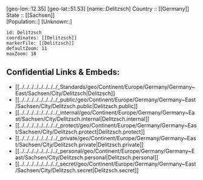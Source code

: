 ﻿---
location: [51.53,12.35] 
mapzoom: [7,12] 
mapmarker: city 
type: City
tags:
- geo/City


SpocWebEntityId: 29740
isDeleted: false
confidential: public

---
[geo-lon::12.35] 
[geo-lat::51.53] 
[name::Delitzsch] 
Country :: [[Germany]]  
State :: [[Sachsen]]  
[Population::] 
[Unknown::] 


```leaflet
id: Delitzsch
coordinates: [[Delitzsch]] 
markerFile: [[Delitzsch]] 
defaultZoom: 11 
maxZoom: 18
```


## Confidential Links & Embeds: 
- [[../../../../../../../../_Standards/geo/Continent/Europe/Germany/Germany~East/Sachsen/City/Delitzsch|Delitzsch]] 
- [[../../../../../../../../_public/geo/Continent/Europe/Germany/Germany~East/Sachsen/City/Delitzsch.public|Delitzsch.public]] 
- [[../../../../../../../../_internal/geo/Continent/Europe/Germany/Germany~East/Sachsen/City/Delitzsch.internal|Delitzsch.internal]] 
- [[../../../../../../../../_protect/geo/Continent/Europe/Germany/Germany~East/Sachsen/City/Delitzsch.protect|Delitzsch.protect]] 
- [[../../../../../../../../_private/geo/Continent/Europe/Germany/Germany~East/Sachsen/City/Delitzsch.private|Delitzsch.private]] 
- [[../../../../../../../../_personal/geo/Continent/Europe/Germany/Germany~East/Sachsen/City/Delitzsch.personal|Delitzsch.personal]] 
- [[../../../../../../../../_secret/geo/Continent/Europe/Germany/Germany~East/Sachsen/City/Delitzsch.secret|Delitzsch.secret]] 
